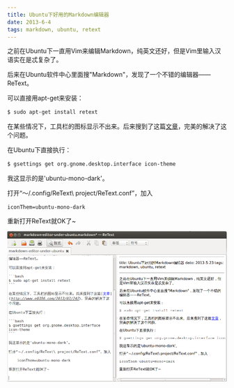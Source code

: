 ```yaml
---
title: Ubuntu下好用的Markdown编辑器
date: 2013-6-4
tags: markdown, ubuntu, retext
---
```


之前在Ubuntu下一直用Vim来编辑Markdown，纯英文还好，但是Vim里输入汉语实在是忒复杂了。

后来在Ubuntu软件中心里面搜"Markdown"，发现了一个不错的编辑器——ReText。

可以直接用apt-get来安装：

```bash
$ sudo apt-get install retext
```

在某些情况下，工具栏的图标显示不出来。后来搜到了这篇[文章](http://www.e0356.com/2013/02/242)，完美的解决了这个问题。

在Ubuntu下直接执行：

```bash
$ gsettings get org.gnome.desktop.interface icon-theme
```

我这显示的是'ubuntu-mono-dark'。

打开“～/.config/ReText\ project/ReText.conf”，加入

    iconThem=ubuntu-mono-dark
    
重新打开ReText就OK了~

![图片](/static/img/retext.png)
